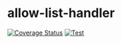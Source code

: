 # allow-list-handler

[![Coverage Status](https://coveralls.io/repos/github/violinist-dev/allow-list-handler/badge.svg?branch=main)](https://coveralls.io/github/violinist-dev/allow-list-handler?branch=main)
[![Test](https://github.com/violinist-dev/allow-list-handler/actions/workflows/test.yml/badge.svg)](https://github.com/violinist-dev/allow-list-handler/actions/workflows/test.yml)
